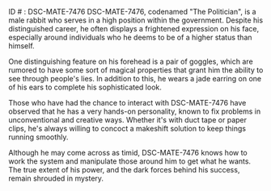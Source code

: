 ID # : DSC-MATE-7476
DSC-MATE-7476, codenamed "The Politician", is a male rabbit who serves in a high position within the government. Despite his distinguished career, he often displays a frightened expression on his face, especially around individuals who he deems to be of a higher status than himself.

One distinguishing feature on his forehead is a pair of goggles, which are rumored to have some sort of magical properties that grant him the ability to see through people's lies. In addition to this, he wears a jade earring on one of his ears to complete his sophisticated look.

Those who have had the chance to interact with DSC-MATE-7476 have observed that he has a very hands-on personality, known to fix problems in unconventional and creative ways. Whether it's with duct tape or paper clips, he's always willing to concoct a makeshift solution to keep things running smoothly.

Although he may come across as timid, DSC-MATE-7476 knows how to work the system and manipulate those around him to get what he wants. The true extent of his power, and the dark forces behind his success, remain shrouded in mystery.